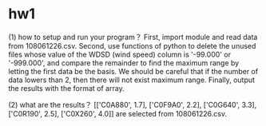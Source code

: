 # hw1
(1) how to setup and run your program？ 
First, import module and read data from 108061226.csv. Second, use functions of python to delete the unused files whose value of the WDSD (wind speed) column is '-99.000' or '-999.000', and compare the remainder to find the maximum range by letting the first data be the basis. We should be careful that if the number of data lowers than 2, then there will not exist maximum range. Finally, output the results with the format of array. 

(2) what are the results？
[['C0A880', 1.7], ['C0F9A0', 2.2], ['C0G640', 3.3], ['C0R190', 2.5], ['C0X260', 4.0]] are selected from 108061226.csv.
